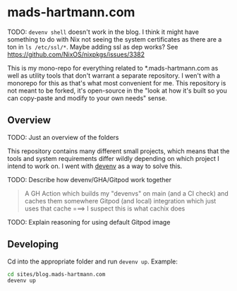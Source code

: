 # mads-hartmann.com

TODO: `devenv shell` doesn't work in the blog. I think it might have something to do with Nix not seeing the system certificates as there are a ton in `ls /etc/ssl/*`. Maybe adding ssl as dep works? See https://github.com/NixOS/nixpkgs/issues/3382

This is my mono-repo for everything related to \*.mads-hartmann.com as well as utility tools that don't warrant a separate repository. I wen't with a monorepo for this as that's what most convenient for me. This repository is not meant to be forked, it's open-source in the "look at how it's built so you can copy-paste and modify to your own needs" sense.

## Overview

TODO: Just an overview of the folders

This repository contains many different small projects, which means that the tools and system requirements differ wildly depending on which project I intend to work on. I went with [devenv](https://devenv.sh/) as a way to solve this.

TODO: Describe how devenv/GHA/Gitpod work together

> A GH Action which builds my "devenvs" on main (and a CI check) and caches them somewhere
> Gitpod (and local) integration which just uses that cache
> ===> I suspect this is what cachix does

TODO: Explain reasoning for using default Gitpod image

## Developing

Cd into the appropriate folder and run `devenv up`. Example:

```sh
cd sites/blog.mads-hartmann.com
devenv up
```
